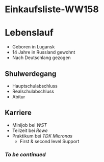 # Einkaufsliste-WW158

# Lebenslauf
* Geboren in Lugansk
* 14 Jahre in Russland gewohnt
* Nach Deutschlang gezogen

## Shulwerdegang
  * Hauptschulabschluss
  * Realschulabschluss
  * Abitur
  
## Karriere
  * Minijob bei *WST*
  * Teilzeit bei *Rewe*
  * Praktikum bei *TDK Micronas*
    * First & second level Support
### ***To be continued***
